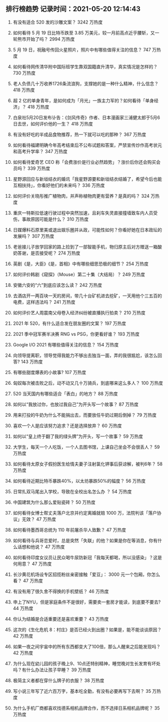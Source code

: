 
## 排行榜趋势 记录时间：2021-05-20 12:14:43
  
  1. 有没有适合 520 发的沙雕文案？ 3242 万热度
    
  2. 如何看待 5 月 19 日比特币跌至 3.85 万美元，较一月前高点近乎腰斩，又一轮熊市开始了吗？ 2994 万热度
    
  3. 5 月 19 日，祝融号传回火星照片，照片中有哪些值得关注的信息？ 747 万热度
    
  4. 如何看待网传清华附中国际班学生靠双国籍直升清华，真实情况是怎样的？ 730 万热度
    
  5. 老人负债几十万收养1726条流浪狗，支撑她的是一种什么精神，什么信念？ 418 万热度
    
  6. 超 2 亿的单身青年，是如何成为「月光」一族主力军的？如何看待「单身经济」？ 418 万热度
    
  7. 白泉社5月20日发布讣告：《剑风传奇》作者、日本漫画家三浦健太郎于5月6日去世，如何评价他的一生？ 418 万热度
    
  8. 有没有好吃的半成品食物推荐，热一下就可以吃的那种？ 367 万热度
    
  9. 如何看待福建明确今年高考结束后不公布试题和答案，严禁宣传炒作高考状元和高考升学率？ 347 万热度
    
  10. 如何看待爱奇艺 CEO 称「会费涨价是行业必然趋势」？涨价后你还会购买会员吗？ 339 万热度
    
  11. 星野源回应与新垣结衣的婚讯「我星野源要和新垣结衣结婚了，希望今后也能互相扶持」，你看好他们的未来吗？ 336 万热度
    
  12. 如何评价关晓彤推广植物肉，并声称植物肉更有营养？是真的吗？ 324 万热度
    
  13. 重庆一特斯拉低速行驶过程中突然加速，且刹车失灵直接撞墙致车内人员受伤，事故原因可能是什么？ 310 万热度
    
  14. 日媒爆料石原里美或退出娱乐圈并从政，可能性如何？你看好她在日本政坛的发展吗？ 307 万热度
    
  15. 老爸接儿子放学回家的路上捡到了一部智能手机，物归原主后对方赠送一箱酸奶答谢，是否接受呢？ 274 万热度
    
  16. 英剧《是，大臣》《是，首相》中有哪些细思恐极的细节？ 254 万热度
    
  17. 如何评价韩剧《窥探》（Mouse）第二十集（大结局）？ 249 万热度
    
  18. 安徽六安的“六”到底应该怎么读？ 242 万热度
    
  19. 去酒店开一两百块一天的房间，带几十台矿机进去挖矿，一天用他个三五百的电费，这样违法吗？ 241 万热度
    
  20. 如何评价艺人周震南父母卷入经济纠纷被直播执行拍卖？ 210 万热度
    
  21. 2021 年 520，有什么适合发在朋友圈的文案？ 197 万热度
    
  22. 2021 季中冠军赛半决赛 RNG vs PSG，你更看好谁？ 193 万热度
    
  23. Google I/O 2021 有哪些值得关注的信息？ 154 万热度
    
  24. 向领导提离职，领导觉得我能力不够出去独当一面，弄的我很尴尬，该怎么回答? 143 万热度
    
  25. 有哪些甜度爆表的小故事? 107 万热度
    
  26. 匈奴每次被击败之后，动不动又几十万骑兵，到底哪来这么多人？ 100 万热度
    
  27. 520 当天国内有哪些适合「表白」的地方？ 88 万热度
    
  28. 如何以“我放过你，也放过我自己”为开头写一个故事？ 87 万热度
    
  29. 用来打投的牛奶为什么不能捐出去，而要放任牛奶过期后倒掉？ 79 万热度
    
  30. 喜欢一个人是应该努力追求？还是选择放弃？ 60 万热度
    
  31. 如何以“皇上终于翻了我的绿头牌”为开头，写一个故事？ 59 万热度
    
  32. 大学生，每天一个人吃饭，一个人去图书馆，上课自己坐会不会很丢人？ 59 万热度
    
  33. 如何看待太原女子假扮医生给情夫妻子注射氯化钾事后获谅解，被判6年？ 58 万热度
    
  34. 如何看待近期比特币暴跌40%，以太坊暴跌50%的幅度？ 56 万热度
    
  35. 日常扎双马尾出入学校，导致在全校出名怎么办 ？ 54 万热度
    
  36. 中国建筑为什么那么爱贴瓷砖？ 50 万热度
    
  37. 如何看待女博士帮丈夫落户北京并约定离婚就赔 1000 万，法院判该「落户协议」无效？ 47 万热度
    
  38. 如何看待墨西哥总统为 110 年前屠杀华人致歉？ 47 万热度
    
  39. 如何看待与兵哥恋爱时，总是突然「失联」的他？如果是你在等消息，你有什么话想和他说？ 47 万热度
    
  40. 如何看待印度女议员让民众喝牛尿防新冠「我每天都喝，所以没感染」？这是何用意？ 47 万热度
    
  41. 长沙黄花机场设专区招揽粉丝亲密接触「爱豆」：  3000 元一个包厢，你怎么看？ 47 万热度
    
  42. 有没有用了很久舍不得换的手机壁纸？ 46 万热度
    
  43. 申上了NYU，但是家庭条件不是很好，需要卖一套房才能读，到底要不要去? 44 万热度
    
  44. 你认为结婚是合适重要还是喜欢重要？ 43 万热度
    
  45. 这次的《生化危机 8：村庄》是否已经火到出圈？如果是，能不能谈谈原因？ 42 万热度
    
  46. 如果一夜之间宇宙中的所有东西都变大了100倍，那么人醒来之后能发现吗？ 42 万热度
    
  47. 为什么现在幼儿园的孩子晚上9、10点还特别精神，睡觉晚对生长发育有坏处吗？有什么办法让孩子早睡？ 39 万热度
    
  48. 极简主义者都在穿什么牌子的衣服？ 38 万热度
    
  49. 写小说三年写了近六百万字，基本吃全勤，有没有必要再写下去啊？ 35 万热度
    
  50. 为什么手机厂商都喜欢找德系相机品牌合作，而不选择日系相机品牌呢？ 35 万热度
    